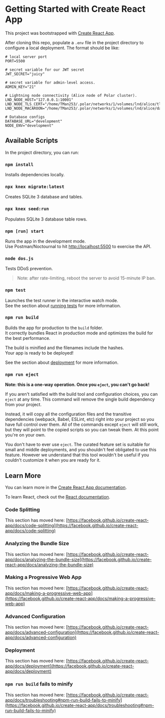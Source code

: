 # Getting Started with Create React App

This project was bootstrapped with [Create React App](https://github.com/facebook/create-react-app).

After cloning this repo, populate a `.env` file in the project directory to configure a local deployment.  The format should be like:
```
# local server port
PORT=5500

# secret variable for our JWT secret
JWT_SECRET="juicy"

# secret variable for admin-level access.
ADMIN_KEY="21"

# Lightning node connectivity (Alice node of Polar cluster).
LND_NODE_HOST="127.0.0.1:10001"
LND_NODE_TLS_CERT="/home/TMan253/.polar/networks/1/volumes/lnd/alice/tls.cert"
LND_NODE_MACAROON="/home/TMan253/.polar/networks/1/volumes/lnd/alice/data/chain/bitcoin/regtest/admin.macaroon"

# Database configs
DATABASE_URL="development"
NODE_ENV="development"
```

## Available Scripts

In the project directory, you can run:

### `npm install`

Installs dependencies locally.

### `npx knex migrate:latest`

Creates SQLite 3 database and tables.

### `npx knex seed:run`

Populates SQLite 3 database table rows.

### `npm [run] start`

Runs the app in the development mode.\
Use Postman/Noctournal to hit [http://localhost:5500](http://localhost:5500) to exercise the API.

### `node dos.js`
Tests DDoS prevention.
>  Note:  after rate-limiting, reboot the server to avoid 15-minute IP ban.

### `npm test`

Launches the test runner in the interactive watch mode.\
See the section about [running tests](https://facebook.github.io/create-react-app/docs/running-tests) for more information.

### `npm run build`

Builds the app for production to the `build` folder.\
It correctly bundles React in production mode and optimizes the build for the best performance.

The build is minified and the filenames include the hashes.\
Your app is ready to be deployed!

See the section about [deployment](https://facebook.github.io/create-react-app/docs/deployment) for more information.

### `npm run eject`

**Note: this is a one-way operation. Once you `eject`, you can't go back!**

If you aren't satisfied with the build tool and configuration choices, you can `eject` at any time. This command will remove the single build dependency from your project.

Instead, it will copy all the configuration files and the transitive dependencies (webpack, Babel, ESLint, etc) right into your project so you have full control over them. All of the commands except `eject` will still work, but they will point to the copied scripts so you can tweak them. At this point you're on your own.

You don't have to ever use `eject`. The curated feature set is suitable for small and middle deployments, and you shouldn't feel obligated to use this feature. However we understand that this tool wouldn't be useful if you couldn't customize it when you are ready for it.

## Learn More

You can learn more in the [Create React App documentation](https://facebook.github.io/create-react-app/docs/getting-started).

To learn React, check out the [React documentation](https://reactjs.org/).

### Code Splitting

This section has moved here: [https://facebook.github.io/create-react-app/docs/code-splitting](https://facebook.github.io/create-react-app/docs/code-splitting)

### Analyzing the Bundle Size

This section has moved here: [https://facebook.github.io/create-react-app/docs/analyzing-the-bundle-size](https://facebook.github.io/create-react-app/docs/analyzing-the-bundle-size)

### Making a Progressive Web App

This section has moved here: [https://facebook.github.io/create-react-app/docs/making-a-progressive-web-app](https://facebook.github.io/create-react-app/docs/making-a-progressive-web-app)

### Advanced Configuration

This section has moved here: [https://facebook.github.io/create-react-app/docs/advanced-configuration](https://facebook.github.io/create-react-app/docs/advanced-configuration)

### Deployment

This section has moved here: [https://facebook.github.io/create-react-app/docs/deployment](https://facebook.github.io/create-react-app/docs/deployment)

### `npm run build` fails to minify

This section has moved here: [https://facebook.github.io/create-react-app/docs/troubleshooting#npm-run-build-fails-to-minify](https://facebook.github.io/create-react-app/docs/troubleshooting#npm-run-build-fails-to-minify)
